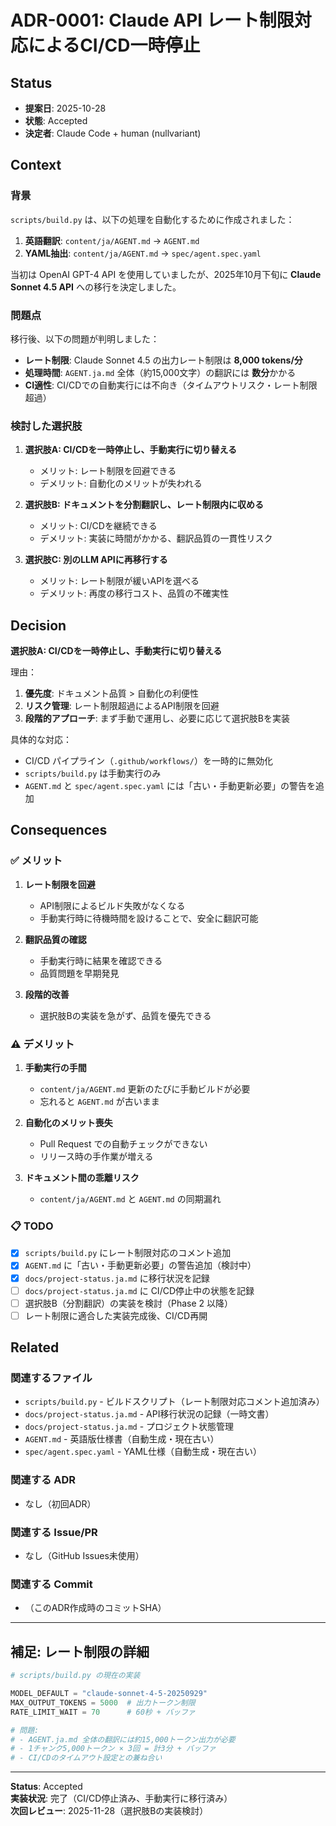 # ADR-0001: Claude API レート制限対応によるCI/CD一時停止

## Status
- **提案日**: 2025-10-28
- **状態**: Accepted
- **決定者**: Claude Code + human (nullvariant)

## Context

### 背景

`scripts/build.py` は、以下の処理を自動化するために作成されました：

1. **英語翻訳**: `content/ja/AGENT.md` → `AGENT.md`
2. **YAML抽出**: `content/ja/AGENT.md` → `spec/agent.spec.yaml`

当初は OpenAI GPT-4 API を使用していましたが、2025年10月下旬に **Claude Sonnet 4.5 API** への移行を決定しました。

### 問題点

移行後、以下の問題が判明しました：

- **レート制限**: Claude Sonnet 4.5 の出力レート制限は **8,000 tokens/分**
- **処理時間**: `AGENT.ja.md` 全体（約15,000文字）の翻訳には **数分**かかる
- **CI適性**: CI/CDでの自動実行には不向き（タイムアウトリスク・レート制限超過）

### 検討した選択肢

1. **選択肢A: CI/CDを一時停止し、手動実行に切り替える**
   - メリット: レート制限を回避できる
   - デメリット: 自動化のメリットが失われる

2. **選択肢B: ドキュメントを分割翻訳し、レート制限内に収める**
   - メリット: CI/CDを継続できる
   - デメリット: 実装に時間がかかる、翻訳品質の一貫性リスク

3. **選択肢C: 別のLLM APIに再移行する**
   - メリット: レート制限が緩いAPIを選べる
   - デメリット: 再度の移行コスト、品質の不確実性

## Decision

**選択肢A: CI/CDを一時停止し、手動実行に切り替える**

理由：

1. **優先度**: ドキュメント品質 > 自動化の利便性
2. **リスク管理**: レート制限超過によるAPI制限を回避
3. **段階的アプローチ**: まず手動で運用し、必要に応じて選択肢Bを実装

具体的な対応：

- CI/CD パイプライン（`.github/workflows/`）を一時的に無効化
- `scripts/build.py` は手動実行のみ
- `AGENT.md` と `spec/agent.spec.yaml` には「古い・手動更新必要」の警告を追加

## Consequences

### ✅ メリット

1. **レート制限を回避**
   - API制限によるビルド失敗がなくなる
   - 手動実行時に待機時間を設けることで、安全に翻訳可能

2. **翻訳品質の確認**
   - 手動実行時に結果を確認できる
   - 品質問題を早期発見

3. **段階的改善**
   - 選択肢Bの実装を急がず、品質を優先できる

### ⚠️ デメリット

1. **手動実行の手間**
   - `content/ja/AGENT.md` 更新のたびに手動ビルドが必要
   - 忘れると `AGENT.md` が古いまま

2. **自動化のメリット喪失**
   - Pull Request での自動チェックができない
   - リリース時の手作業が増える

3. **ドキュメント間の乖離リスク**
   - `content/ja/AGENT.md` と `AGENT.md` の同期漏れ

### 📋 TODO

- [x] `scripts/build.py` にレート制限対応のコメント追加
- [x] `AGENT.md` に「古い・手動更新必要」の警告追加（検討中）
- [x] `docs/project-status.ja.md` に移行状況を記録
- [ ] `docs/project-status.ja.md` に CI/CD停止中の状態を記録
- [ ] 選択肢B（分割翻訳）の実装を検討（Phase 2 以降）
- [ ] レート制限に適合した実装完成後、CI/CD再開

## Related

### 関連するファイル
- `scripts/build.py` - ビルドスクリプト（レート制限対応コメント追加済み）
- `docs/project-status.ja.md` - API移行状況の記録（一時文書）
- `docs/project-status.ja.md` - プロジェクト状態管理
- `AGENT.md` - 英語版仕様書（自動生成・現在古い）
- `spec/agent.spec.yaml` - YAML仕様（自動生成・現在古い）

### 関連する ADR
- なし（初回ADR）

### 関連する Issue/PR
- なし（GitHub Issues未使用）

### 関連する Commit
- （このADR作成時のコミットSHA）

---

## 補足: レート制限の詳細

```python
# scripts/build.py の現在の実装

MODEL_DEFAULT = "claude-sonnet-4-5-20250929"
MAX_OUTPUT_TOKENS = 5000  # 出力トークン制限
RATE_LIMIT_WAIT = 70      # 60秒 + バッファ

# 問題:
# - AGENT.ja.md 全体の翻訳には約15,000トークン出力が必要
# - 1チャンク5,000トークン × 3回 = 計3分 + バッファ
# - CI/CDのタイムアウト設定との兼ね合い
```

---

**Status**: Accepted  
**実装状況**: 完了（CI/CD停止済み、手動実行に移行済み）  
**次回レビュー**: 2025-11-28（選択肢Bの実装検討）
